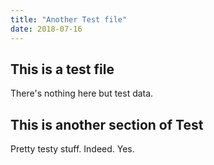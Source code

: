 ```yaml
---
title: "Another Test file"
date: 2018-07-16
---
```

## This is a test file
There's nothing here but test data.

## This is another section of Test
Pretty testy stuff. Indeed. Yes.
